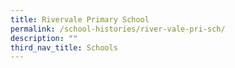 ```yaml
---
title: Rivervale Primary School
permalink: /school-histories/river-vale-pri-sch/
description: ""
third_nav_title: Schools
---
```


